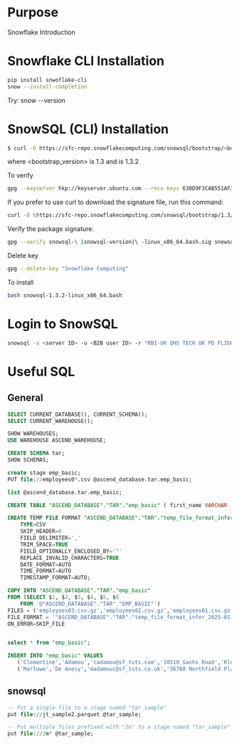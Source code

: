 # Purpose
Snowflake Introduction


# Snowflake CLI Installation 
```bash
pip install snwoflake-cli
snow --install-completion
```

Try: snow --version

# SnowSQL (CLI) Installation
```bash
$ curl -O https://sfc-repo.snowflakecomputing.com/snowsql/bootstrap/<bootstrap_version>/linux_x86_64/snowsql-<version>-linux_x86_64.bash
```

where <bootstrap_version> is 1.3 and <version> is 1.3.2

To verify
```bash
gpg --keyserver hkp://keyserver.ubuntu.com --recv-keys 630D9F3CAB551AF3
```

If you prefer to use curl to download the signature file, run this command:
```bash
curl -O \https://sfc-repo.snowflakecomputing.com/snowsql/bootstrap/1.3/linux_x86_64/snowsql-\ |snowsql-version|\ -linux_x86_64.bash.sig
```

Verify the package signature.
```bash
gpg --verify snowsql-\ |snowsql-version|\ -linux_x86_64.bash.sig snowsql-\ |snowsql-version|\ -linux_x86_64.bash
```

Delete key
```bash
gpg --delete-key "Snowflake Computing"
```

To install 
```bash
bash snowsql-1.3.2-linux_x86_64.bash
```

# Login to SnowSQL
```bash
snowsql -a <server ID> -u <B2B user ID> -r "RBI-UK QHS TECH UK PD FLIGHTTEAM" --authenticator externalbrowser
```

# Useful SQL
## General
```sql
SELECT CURRENT_DATABASE(), CURRENT_SCHEMA();
SELECT CURRENT_WAREHOUSE();

SHOW WAREHOUSES;
USE WAREHOUSE ASCEND_WAREHOUSE;

CREATE SCHEMA tar;
SHOW SCHEMAS;

create stage emp_basic;
PUT file://employees0*.csv @ascend_database.tar.emp_basic;

list @ascend_database.tar.emp_basic;

CREATE TABLE "ASCEND_DATABASE"."TAR"."emp_basic" ( first_name VARCHAR , last_name VARCHAR , email VARCHAR , address VARCHAR , city VARCHAR , birth_date DATE ); 

CREATE TEMP FILE FORMAT "ASCEND_DATABASE"."TAR"."temp_file_format_infer_2025-01-17T12:28:20.675Z"
	TYPE=CSV
    SKIP_HEADER=0
    FIELD_DELIMITER=','
    TRIM_SPACE=TRUE
    FIELD_OPTIONALLY_ENCLOSED_BY='"'
    REPLACE_INVALID_CHARACTERS=TRUE
    DATE_FORMAT=AUTO
    TIME_FORMAT=AUTO
    TIMESTAMP_FORMAT=AUTO; 

COPY INTO "ASCEND_DATABASE"."TAR"."emp_basic" 
FROM (SELECT $1, $2, $3, $4, $5, $6
	FROM '@"ASCEND_DATABASE"."TAR"."EMP_BASIC"') 
FILES = ('employees03.csv.gz','employees02.csv.gz','employees01.csv.gz','employees05.csv.gz','employees04.csv.gz') 
FILE_FORMAT = '"ASCEND_DATABASE"."TAR"."temp_file_format_infer_2025-01-17T12:28:20.675Z"' 
ON_ERROR=SKIP_FILE


select * from "emp_basic";

INSERT INTO "emp_basic" VALUES
   ('Clementine','Adamou','cadamou@sf_tuts.com','10510 Sachs Road','Klenak','2017-9-22') ,
   ('Marlowe','De Anesy','madamouc@sf_tuts.co.uk','36768 Northfield Plaza','Fangshan','2017-1-26');

```

## snowsql
```sql
-- Put a single file to a stage named "tar_sample"
put file://jt_sample2.parquet @tar_sample;

-- Put multiple files prefixed with "2m" to a stage named "tar_sample"
put file://2m* @tar_sample;
```